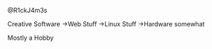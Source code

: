 @R1ckJ4m3s

Creative Software
->Web Stuff
->Linux Stuff
->Hardware somewhat
  
Mostly a Hobby

<!---
R1ckJ4m3s/R1ckJ4m3s is a ✨ special ✨ repository because its `README.md` (this file) appears on your GitHub profile.
You can click the Preview link to take a look at your changes.
--->
